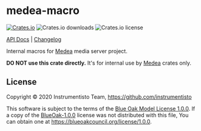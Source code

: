 medea-macro
===========

[![Crates.io](https://img.shields.io/crates/v/medea-macro)](https://crates.io/crates/medea-macro)
![Crates.io downloads](https://img.shields.io/crates/d/medea-macro)
![Crates.io license](https://img.shields.io/crates/l/medea-macro)

[API Docs](https://docs.rs/medea-macro) |
[Changelog](https://github.com/instrumentisto/medea/blob/master/crates/medea-macro/CHANGELOG.md)

Internal macros for [Medea] media server project.

__DO NOT use this crate directly.__ It's for internal use by [Medea] crates only.




## License

Copyright © 2020 Instrumentisto Team, <https://github.com/instrumentisto>

This software is subject to the terms of the [Blue Oak Model License 1.0.0](https://github.com/instrumentisto/medea/blob/crates/medea-macro/LICENSE.md). If a copy of the [BlueOak-1.0.0](https://spdx.org/licenses/BlueOak-1.0.0.html) license was not distributed with this file, You can obtain one at <https://blueoakcouncil.org/license/1.0.0>.





[Medea]: https://github.com/instrumentisto/medea
